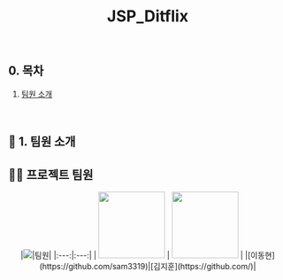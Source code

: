 <div id="top"></div>

<div align='center'>

<h1><b>JSP_Ditflix</b></h1>

</div>

<br>

## 0. 목차

1.  [팀원 소개](#1)

<br >

## <span id="1">🏃 1. 팀원 소개</span>

## 💁‍♂️ 프로젝트 팀원
<div align="center">
|<img src="https://img.shields.io/badge/Project_Leader-FF5733" />|팀원|
|:---:|:---:|
|  <img src="https://github.com/sam3319.png" width="120px;"/> |  <img src="https://github.com/.png" width="120px;"/> |
|[이동현](https://github.com/sam3319)|[김지훈](https://github.com/)|

</div>
<br>

